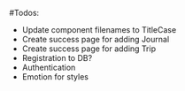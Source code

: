 #Todos: 

- Update component filenames to TitleCase
- Create success page for adding Journal
- Create success page for adding Trip
- Registration to DB?
- Authentication
- Emotion for styles

